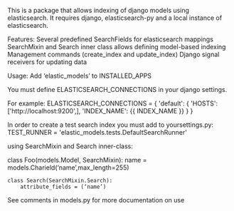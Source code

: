 This is a package that allows indexing of django models using
elasticsearch. It requires django, elasticsearch-py and a local instance of
elasticsearch.


Features:
Several predefined SearchFields for elasticsearch mappings
SearchMixin and Search inner class allows defining model-based indexing
Management commands (create_index and update_index)
Django signal receivers for updating data

Usage:
Add ‘elastic_models’ to INSTALLED_APPS

You must define ELASTICSEARCH_CONNECTIONS in your django settings.

For example:
ELASTICSEARCH_CONNECTIONS = {
    'default': {
        'HOSTS': ['http://localhost:9200',],
        'INDEX_NAME': {{ INDEX_NAME }}
    }
}

In order to create a test search index you must add to yoursettings.py:
TEST_RUNNER = 'elastic_models.tests.DefaultSearchRunner'

using SearchMixin and Search inner-class:

class Foo(models.Model, SearchMixin):
    name = models.Charield(‘name’,max_length=255)

    class Search(SearchMixin.Search):
        attribute_fields = (‘name’)

See comments in models.py for more documentation on use
